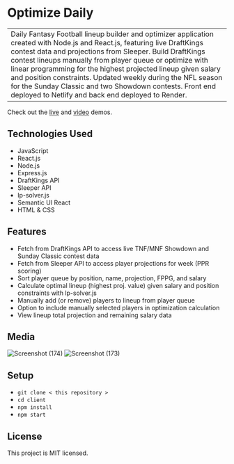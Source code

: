 # Optimize Daily
<table>
  <tr>
    <td>
Daily Fantasy Football lineup builder and optimizer application created with Node.js and React.js, featuring live DraftKings contest data and projections from Sleeper. Build DraftKings contest lineups manually from player queue or optimize with linear programming for the highest projected lineup given salary and position constraints. Updated weekly during the NFL season for the Sunday Classic and two Showdown contests. Front end deployed to Netlify and back end deployed to Render. 
    </td>
  </tr>
</table> 

Check out the <a href="https://optimize-daily.netlify.app/">live</a> and <a href="https://vimeo.com/898677863">video</a> demos.

## Technologies Used
- JavaScript
- React.js
- Node.js
- Express.js
- DraftKings API
- Sleeper API
- lp-solver.js
- Semantic UI React
- HTML & CSS

## Features
- Fetch from DraftKings API to access live TNF/MNF Showdown and Sunday Classic contest data
- Fetch from Sleeper API to access player projections for week (PPR scoring)
- Sort player queue by position, name, projection, FPPG, and salary
- Calculate optimal lineup (highest proj. value) given salary and position constraints with lp-solver.js 
- Manually add (or remove) players to lineup from player queue
- Option to include manually selected players in optimization calculation
- View lineup total projection and remaining salary data

## Media 
![Screenshot (174)](https://github.com/ashhhlynn/optimize-fantasy-football/assets/84604278/2755d16d-f177-42ba-85fc-de752f5782ba)
![Screenshot (173)](https://github.com/ashhhlynn/optimize-fantasy-football/assets/84604278/d170dce2-076f-4f5f-a37d-8b3dfbd3e0ee)

## Setup
- ` git clone < this repository > `
- ` cd client  `
- ` npm install `
- ` npm start `

## License 
This project is MIT licensed.
